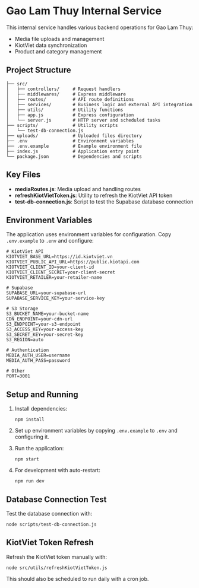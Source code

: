 # Gao Lam Thuy Internal Service

This internal service handles various backend operations for Gao Lam Thuy:

- Media file uploads and management
- KiotViet data synchronization
- Product and category management

## Project Structure

```
├── src/
│   ├── controllers/     # Request handlers
│   ├── middlewares/     # Express middleware
│   ├── routes/          # API route definitions
│   ├── services/        # Business logic and external API integration
│   ├── utils/           # Utility functions
│   ├── app.js           # Express configuration
│   └── server.js        # HTTP server and scheduled tasks
├── scripts/             # Utility scripts
│   └── test-db-connection.js
├── uploads/             # Uploaded files directory
├── .env                 # Environment variables
├── .env.example         # Example environment file
├── index.js             # Application entry point
└── package.json         # Dependencies and scripts
```

## Key Files

- **mediaRoutes.js**: Media upload and handling routes
- **refreshKiotVietToken.js**: Utility to refresh the KiotViet API token
- **test-db-connection.js**: Script to test the Supabase database connection

## Environment Variables

The application uses environment variables for configuration. Copy `.env.example` to `.env` and configure:

```
# KiotViet API
KIOTVIET_BASE_URL=https://id.kiotviet.vn
KIOTVIET_PUBLIC_API_URL=https://public.kiotapi.com
KIOTVIET_CLIENT_ID=your-client-id
KIOTVIET_CLIENT_SECRET=your-client-secret
KIOTVIET_RETAILER=your-retailer-name

# Supabase
SUPABASE_URL=your-supabase-url
SUPABASE_SERVICE_KEY=your-service-key

# S3 Storage
S3_BUCKET_NAME=your-bucket-name
CDN_ENDPOINT=your-cdn-url
S3_ENDPOINT=your-s3-endpoint
S3_ACCESS_KEY=your-access-key
S3_SECRET_KEY=your-secret-key
S3_REGION=auto

# Authentication
MEDIA_AUTH_USER=username
MEDIA_AUTH_PASS=password

# Other
PORT=3001
```

## Setup and Running

1. Install dependencies:
   ```
   npm install
   ```

2. Set up environment variables by copying `.env.example` to `.env` and configuring it.

3. Run the application:
   ```
   npm start
   ```

4. For development with auto-restart:
   ```
   npm run dev
   ```

## Database Connection Test

Test the database connection with:

```
node scripts/test-db-connection.js
```

## KiotViet Token Refresh

Refresh the KiotViet token manually with:

```
node src/utils/refreshKiotVietToken.js
```

This should also be scheduled to run daily with a cron job. 